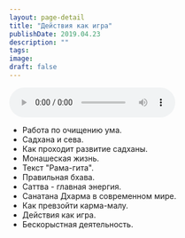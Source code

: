```yaml
---
layout: page-detail
title: "Действия как игра"
publishDate: 2019.04.23
description: ""
tags:
image:
draft: false
---
```


<audio title="2019.04.23 - Действия как игра.mp3" src="https://filer-api.advayta.org/v1.0/public/files/74845" controls=""></audio>

* Работа по очищению ума.
* Садхана и сева.
* Как проходит развитие садханы.
* Монашеская жизнь.
* Текст "Рама-гита".
* Правильная бхава.
* Саттва - главная энергия.
* Санатана Дхарма в современном мире.
* Как превзойти карма-малу.
* Действия как игра.
* Бескорыстная деятельность.

  
